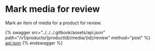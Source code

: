 # Mark media for review

Mark an item of media for a product for review.

{% swagger src="../../../.gitbook/assets/api.json" path="/v1/products/{productId}/media/{id}/review" method="post" %}
[api.json](../../../.gitbook/assets/api.json)
{% endswagger %}
